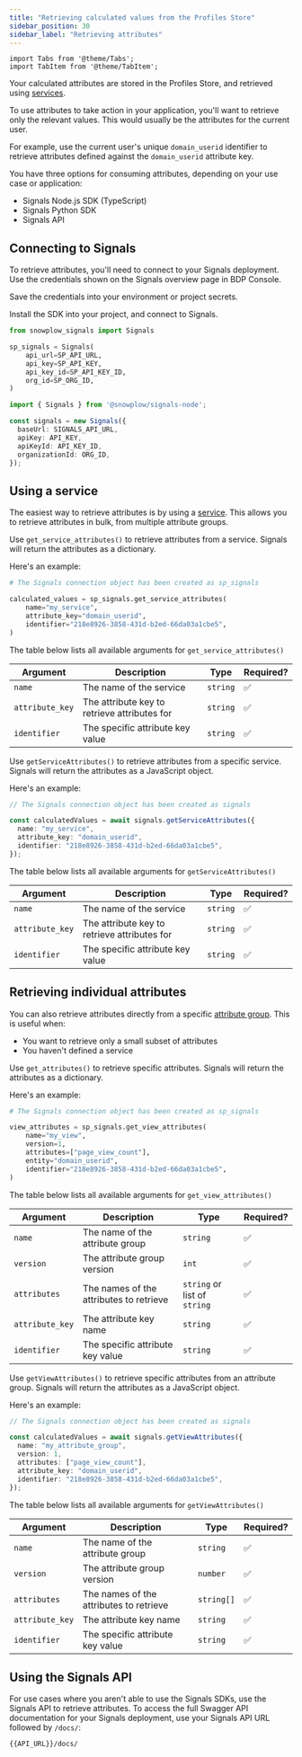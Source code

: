 ```yaml
---
title: "Retrieving calculated values from the Profiles Store"
sidebar_position: 30
sidebar_label: "Retrieving attributes"
---
```


```mdx-code-block
import Tabs from '@theme/Tabs';
import TabItem from '@theme/TabItem';
```

Your calculated attributes are stored in the Profiles Store, and retrieved using [services](/docs/signals/concepts/#services).

To use attributes to take action in your application, you'll want to retrieve only the relevant values. This would usually be the attributes for the current user.

For example, use the current user's unique `domain_userid` identifier to retrieve attributes defined against the `domain_userid` attribute key.

You have three options for consuming attributes, depending on your use case or application:
* Signals Node.js SDK (TypeScript)
* Signals Python SDK
* Signals API

## Connecting to Signals

To retrieve attributes, you'll need to connect to your Signals deployment. Use the credentials shown on the Signals overview page in BDP Console.

Save the credentials into your environment or project secrets.

<!-- TODO image landing page -->

Install the SDK into your project, and connect to Signals.

<Tabs groupId="signals" queryString>
<TabItem value="python" label="Python" default>

```python
from snowplow_signals import Signals

sp_signals = Signals(
    api_url=SP_API_URL,
    api_key=SP_API_KEY,
    api_key_id=SP_API_KEY_ID,
    org_id=SP_ORG_ID,
)
```

</TabItem>
<TabItem value="nodejs" label="Node.js">

```typescript
import { Signals } from '@snowplow/signals-node';

const signals = new Signals({
  baseUrl: SIGNALS_API_URL,
  apiKey: API_KEY,
  apiKeyId: API_KEY_ID,
  organizationId: ORG_ID,
});
```

</TabItem>
</Tabs>

## Using a service

The easiest way to retrieve attributes is by using a [service](/docs/signals/concepts/#services). This allows you to retrieve attributes in bulk, from multiple attribute groups.

<Tabs groupId="signals" queryString>
<TabItem value="python" label="Python" default>

Use `get_service_attributes()` to retrieve attributes from a service. Signals will return the attributes as a dictionary.

Here's an example:

```python
# The Signals connection object has been created as sp_signals

calculated_values = sp_signals.get_service_attributes(
    name="my_service",
    attribute_key="domain_userid",
    identifier="218e8926-3858-431d-b2ed-66da03a1cbe5",
)
```

The table below lists all available arguments for `get_service_attributes()`

| Argument        | Description                                  | Type     | Required? |
| --------------- | -------------------------------------------- | -------- | --------- |
| `name`          | The name of the service                      | `string` | ✅         |
| `attribute_key` | The attribute key to retrieve attributes for | `string` | ✅         |
| `identifier`    | The specific attribute key value             | `string` | ✅         |

</TabItem>
<TabItem value="nodejs" label="Node.js">

Use `getServiceAttributes()` to retrieve attributes from a specific service. Signals will return the attributes as a JavaScript object.

Here's an example:

```typescript
// The Signals connection object has been created as signals

const calculatedValues = await signals.getServiceAttributes({
  name: "my_service",
  attribute_key: "domain_userid",
  identifier: "218e8926-3858-431d-b2ed-66da03a1cbe5",
});
```

The table below lists all available arguments for `getServiceAttributes()`

| Argument        | Description                                  | Type     | Required? |
| --------------- | -------------------------------------------- | -------- | --------- |
| `name`          | The name of the service                      | `string` | ✅         |
| `attribute_key` | The attribute key to retrieve attributes for | `string` | ✅         |
| `identifier`    | The specific attribute key value             | `string` | ✅         |

</TabItem>
</Tabs>

## Retrieving individual attributes

You can also retrieve attributes directly from a specific [attribute group](/docs/signals/concepts/#attribute-groups). This is useful when:
* You want to retrieve only a small subset of attributes
* You haven't defined a service

<Tabs groupId="signals" queryString>
<TabItem value="python" label="Python" default>

Use `get_attributes()` to retrieve specific attributes. Signals will return the attributes as a dictionary.

Here's an example:

```python
# The Signals connection object has been created as sp_signals

view_attributes = sp_signals.get_view_attributes(
    name="my_view",
    version=1,
    attributes=["page_view_count"],
    entity="domain_userid",
    identifier="218e8926-3858-431d-b2ed-66da03a1cbe5",
)
```

The table below lists all available arguments for `get_view_attributes()`

| Argument        | Description                             | Type                         | Required? |
| --------------- | --------------------------------------- | ---------------------------- | --------- |
| `name`          | The name of the attribute group         | `string`                     | ✅         |
| `version`       | The attribute group version             | `int`                        | ✅         |
| `attributes`    | The names of the attributes to retrieve | `string` or list of `string` | ✅         |
| `attribute_key` | The attribute key name                  | `string`                     | ✅         |
| `identifier`    | The specific attribute key value        | `string`                     | ✅         |

</TabItem>
<TabItem value="nodejs" label="Node.js">

Use `getViewAttributes()` to retrieve specific attributes from an attribute group. Signals will return the attributes as a JavaScript object.

Here's an example:

```typescript
// The Signals connection object has been created as signals

const calculatedValues = await signals.getViewAttributes({
  name: "my_attribute_group",
  version: 1,
  attributes: ["page_view_count"],
  attribute_key: "domain_userid",
  identifier: "218e8926-3858-431d-b2ed-66da03a1cbe5",
});
```

The table below lists all available arguments for `getViewAttributes()`

| Argument        | Description                             | Type       | Required? |
| --------------- | --------------------------------------- | ---------- | --------- |
| `name`          | The name of the attribute group         | `string`   | ✅         |
| `version`       | The attribute group version             | `number`   | ✅         |
| `attributes`    | The names of the attributes to retrieve | `string[]` | ✅         |
| `attribute_key` | The attribute key name                  | `string`   | ✅         |
| `identifier`    | The specific attribute key value        | `string`   | ✅         |

</TabItem>
</Tabs>

## Using the Signals API

For use cases where you aren't able to use the Signals SDKs, use the Signals API to retrieve attributes. To access the full Swagger API documentation for your Signals deployment, use your Signals API URL followed by `/docs/`:

```bash
{{API_URL}}/docs/
```
